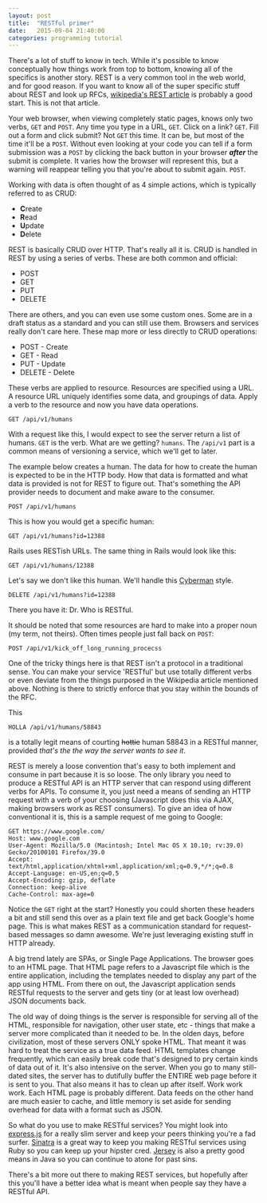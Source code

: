 ```yaml
---
layout: post
title:  "RESTful primer"
date:   2015-09-04 21:40:00
categories: programming tutorial
---
```


There's a lot of stuff to know in tech. While it's possible to know conceptually how things work from top to bottom, knowing all of the specifics is another story. REST is a very common tool in the web world, and for good reason. If you want to know all of the super specific stuff about REST and look up RFCs, [wikipedia's REST article](https://en.wikipedia.org/wiki/Representational_state_transfer) is probably a good start. This is not that article.

Your web browser, when viewing completely static pages, knows only two verbs, `GET` and `POST`. Any time you type in a URL, `GET`. Click on a link? `GET`. Fill out a form and click submit? Not `GET` this time. It can be, but most of the time it'll be a `POST`. Without even looking at your code you can tell if a form submission was a `POST` by clicking the back button in your browser **_after_** the submit is complete. It varies how the browser will represent this, but a warning will reappear telling you that you're about to submit again. `POST`.

Working with data is often thought of as 4 simple actions, which is typically referred to as CRUD:
* **C**reate
* **R**ead
* **U**pdate
* **D**elete

REST is basically CRUD over HTTP. That's really all it is. CRUD is handled in REST by using a series of verbs. These are both common and official:
* POST
* GET
* PUT
* DELETE

There are others, and you can even use some custom ones. Some are in a draft status as a standard and you can still use them. Browsers and services really don't care here. These map more or less directly to CRUD operations:
* POST - Create
* GET - Read
* PUT - Update
* DELETE - Delete

These verbs are applied to resource. Resources are specified using a URL. A resource URL uniquely identifies some data, and groupings of data. Apply a verb to the resource and now you have data operations.

```
GET /api/v1/humans
```
With a request like this, I would expect to see the server return a list of humans. `GET` is the verb. What are we getting? `humans`. The `/api/v1` part is a common means of versioning a service, which we'll get to later.

The example below creates a human. The data for how to create the human is expected to be in the HTTP body. How that data is formatted and what data is provided is not for REST to figure out. That's something the API provider needs to document and make aware to the consumer.
```
POST /api/v1/humans
```

This is how you would get a specific human:
```
GET /api/v1/humans?id=12388
```

Rails uses RESTish URLs. The same thing in Rails would look like this:
```
GET /api/v1/humans/12388
```

Let's say we don't like this human. We'll handle this [Cyberman](https://en.wikipedia.org/wiki/Cyberman) style.
```
DELETE /api/v1/humans?id=12388
```
There you have it: Dr. Who is RESTful.

It should be noted that some resources are hard to make into a proper noun (my term, not theirs). Often times people just fall back on `POST`:
```
POST /api/v1/kick_off_long_running_procecss
```

One of the tricky things here is that REST isn't a protocol in a traditional sense. You can make your service 'RESTful' but use totally different verbs or even deviate from the things purposed in the Wikipedia article mentioned above. Nothing is there to strictly enforce that you stay within the bounds of the RFC.

This
```
HOLLA /api/v1/humans/58843
```
is a totally legit means of courting ~~hottie~~ human 58843 in a RESTful manner, provided _that's the the way the server wants to see it_.

REST is merely a loose convention that's easy to both implement and consume in part because it is so loose. The only library you need to produce a RESTful API is an HTTP server that can respond using different verbs for APIs. To consume it, you just need a means of sending an HTTP request with a verb of your choosing (Javascript does this via AJAX, making browsers work as REST consumers). To give an idea of how conventional it is, this is a sample request of me going to Google:
```
GET https://www.google.com/
Host: www.google.com
User-Agent: Mozilla/5.0 (Macintosh; Intel Mac OS X 10.10; rv:39.0) Gecko/20100101 Firefox/39.0
Accept: text/html,application/xhtml+xml,application/xml;q=0.9,*/*;q=0.8
Accept-Language: en-US,en;q=0.5
Accept-Encoding: gzip, deflate
Connection: keep-alive
Cache-Control: max-age=0
```

Notice the `GET` right at the start? Honestly you could shorten these headers a bit and still send this over as a plain text file and get back Google's home page. This is what makes REST as a communication standard for request-based messages so damn awesome. We're just leveraging existing stuff in HTTP already.

A big trend lately are SPAs, or Single Page Applications. The browser goes to an HTML page. That HTML page refers to a Javascript file which is the entire application, including the templates needed to display any part of the app using HTML. From there on out, the Javascript application sends RESTful requests to the server and gets tiny (or at least low overhead) JSON documents back.

The old way of doing things is the server is responsible for serving all of the HTML, responsible for navigation, other user state, etc - things that make a server more complicated than it needed to be. In the olden days, before civilization, most of these servers ONLY spoke HTML. That meant it was hard to treat the service as a true data feed. HTML templates change frequently, which can easily break code that's designed to pry certain kinds of data out of it. It's also intensive on the server. When you go to many still-dated sites, the server has to dutifully buffer the ENTIRE web page before it is sent to you. That also means it has to clean up after itself. Work work work. Each HTML page is probably different. Data feeds on the other hand are much easier to cache, and little memory is set aside for sending overhead for data with a format such as JSON.

So what do you use to make RESTful services? You might look into [express.js](http://expressjs.com) for a really slim server and keep your peers thinking you're a fad surfer. [Sinatra](http://www.sinatrarb.com) is a great way to keep you making RESTful services using Ruby so you can keep up your hipster cred. [Jersey](https://jersey.java.net) is also a pretty good means in Java so you can continue to atone for past sins.

There's a bit more out there to making REST services, but hopefully after this you'll have a better idea what is meant when people say they have a RESTful API.